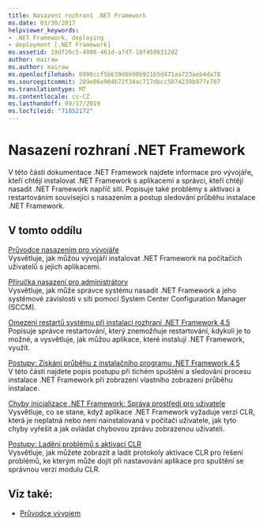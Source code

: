 ```yaml
---
title: Nasazení rozhraní .NET Framework
ms.date: 03/30/2017
helpviewer_keywords:
- .NET Framework, deploying
- deployment [.NET Framework]
ms.assetid: 19df26c5-4008-461d-a7d7-18f4506312d2
author: mairaw
ms.author: mairaw
ms.openlocfilehash: 6906ccf5b639d6b90b921b5d471aa723aeb4da78
ms.sourcegitcommit: 289e06e904b72f34ac717dbcc5074239b977e707
ms.translationtype: MT
ms.contentlocale: cs-CZ
ms.lasthandoff: 09/17/2019
ms.locfileid: "71052172"
---
```

# <a name="deploying-the-net-framework"></a>Nasazení rozhraní .NET Framework
V této části dokumentace .NET Framework najdete informace pro vývojáře, kteří chtějí instalovat .NET Framework s aplikacemi a správci, kteří chtějí nasadit .NET Framework napříč sítí. Popisuje také problémy s aktivací a restartováním související s nasazením a postup sledování průběhu instalace .NET Framework.  
  
## <a name="in-this-section"></a>V tomto oddílu  
 [Průvodce nasazením pro vývojáře](deployment-guide-for-developers.md)  
 Vysvětluje, jak můžou vývojáři instalovat .NET Framework na počítačích uživatelů s jejich aplikacemi.  
  
 [Příručka nasazení pro administrátory](guide-for-administrators.md)  
 Vysvětluje, jak může správce systému nasadit .NET Framework a jeho systémové závislosti v síti pomocí System Center Configuration Manager (SCCM).  
  
 [Omezení restartů systému při instalaci rozhraní .NET Framework 4.5](reducing-system-restarts.md)  
 Popisuje správce restartování, který znemožňuje restartování, kdykoli je to možné, a vysvětluje, jak můžou aplikace, které instalují .NET Framework, využít.  
  
 [Postupy: Získání průběhu z instalačního programu .NET Framework 4,5](how-to-get-progress-from-the-dotnet-installer.md)  
 V této části najdete popis postupu při tichém spuštění a sledování procesu instalace .NET Framework při zobrazení vlastního zobrazení průběhu instalace.  
  
 [Chyby inicializace .NET Framework: Správa prostředí pro uživatele](initialization-errors-managing-the-user-experience.md)  
 Vysvětluje, co se stane, když aplikace .NET Framework vyžaduje verzi CLR, která je neplatná nebo není nainstalovaná v počítači uživatele, jak tyto chyby vyřešit a jak ovládat chybovou zprávu zobrazenou uživateli.  
  
 [Postupy: Ladění problémů s aktivací CLR](how-to-debug-clr-activation-issues.md)  
 Vysvětluje, jak můžete zobrazit a ladit protokoly aktivace CLR pro řešení problémů, ke kterým může dojít při nastavování aplikace pro spuštění se správnou verzí modulu CLR.  
  
## <a name="see-also"></a>Viz také:

- [Průvodce vývojem](../development-guide.md)
